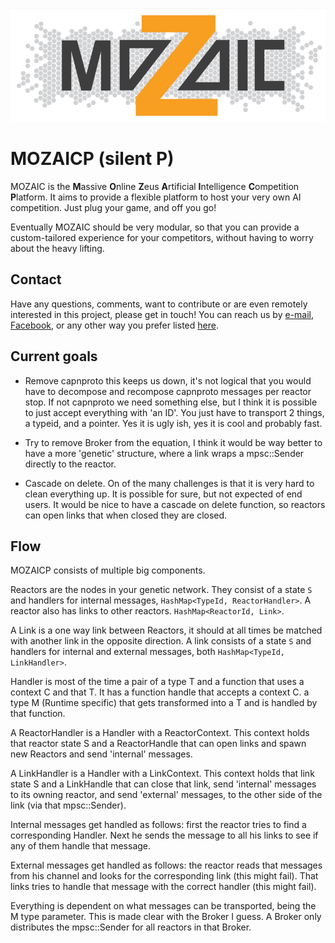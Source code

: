 <p align="center"><img src="/resources/Design%205.PNG" alt="MOZAICP"/></p>

# MOZAICP (silent P)

MOZAIC is the **M**assive **O**nline **Z**eus **A**rtificial **I**ntelligence **C**ompetition **P**latform.
It aims to provide a flexible platform to host your very own AI competition. Just plug your game, and off you go!

Eventually MOZAIC should be very modular, so that you can provide a custom-tailored experience for your competitors, without having to worry about the heavy lifting.

## Contact

Have any questions, comments, want to contribute or are even remotely interested in this project, please get in touch!
You can reach us by [e-mail](mailto:bottlebats@zeus.ugent.be), [Facebook](https://www.facebook.com/zeus.wpi), or any other way you prefer listed [here](https://zeus.ugent.be/about/).

## Current goals

- Remove capnproto this keeps us down, it's not logical that you would have to decompose and recompose capnproto messages per reactor stop. If not capnproto we need something else, but I think it is possible to just accept everything with 'an ID'. You just have to transport 2 things, a typeid, and a pointer. Yes it is ugly ish, yes it is cool and probably fast.

- Try to remove Broker from the equation, I think it would be way better to have a more 'genetic' structure, where a link wraps a mpsc::Sender<M> directly to the reactor.

- Cascade on delete. On of the many challenges is that it is very hard to clean everything up. It is possible for sure, but not expected of end users. It would be nice to have a cascade on delete function, so reactors can open links that when closed they are closed.

## Flow

MOZAICP consists of multiple big components.

Reactors are the nodes in your genetic network. They consist of a state `S` and handlers for internal messages, `HashMap<TypeId, ReactorHandler>`. A reactor also has links to other reactors. `HashMap<ReactorId, Link>`.

A Link is a one way link between Reactors, it should at all times be matched with another link in the opposite direction. A link consists of a state `S` and handlers for internal and external messages, both `HashMap<TypeId, LinkHandler>`.

Handler is most of the time a pair of a type T and a function that uses a context C and that T. It has a function handle that accepts a context C. a type M (Runtime specific) that gets transformed into a T and is handled by that function.

A ReactorHandler is a Handler with a ReactorContext. This context holds that reactor state S and a ReactorHandle that can open links and spawn new Reactors and send 'internal' messages.

A LinkHandler is a Handler with a LinkContext. This context holds that link state S and a LinkHandle that can close that link, send 'internal' messages to its owning reactor, and send 'external' messages, to the other side of the link (via that mpsc::Sender<M>).

Internal messages get handled as follows: first the reactor tries to find a corresponding Handler. Next he sends the message to all his links to see if any of them handle that message.

External messages get handled as follows: the reactor reads that messages from his channel and looks for the corresponding link (this might fail). That links tries to handle that message with the correct handler (this might fail).

Everything is dependent on what messages can be transported, being the M type parameter. This is made clear with the Broker I guess.
A Broker only distributes the mpsc::Sender<M> for all reactors in that Broker.
